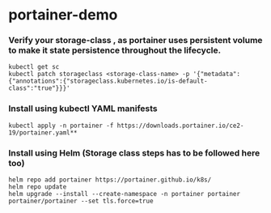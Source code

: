 # portainer-demo

### Verify your storage-class , as portainer uses persistent volume to make it state persistence throughout the lifecycle.
```shell
kubectl get sc
kubectl patch storageclass <storage-class-name> -p '{"metadata": {"annotations":{"storageclass.kubernetes.io/is-default-class":"true"}}}'
```

### Install using kubectl YAML manifests
```shell
kubectl apply -n portainer -f https://downloads.portainer.io/ce2-19/portainer.yaml**
```

### Install using Helm (Storage class steps has to be followed here too)
```shell
helm repo add portainer https://portainer.github.io/k8s/
helm repo update
helm upgrade --install --create-namespace -n portainer portainer portainer/portainer --set tls.force=true
```
